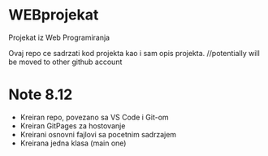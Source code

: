 # WEBprojekat
Projekat iz Web Programiranja

Ovaj repo ce sadrzati kod projekta kao i sam opis projekta.
//potentially will be moved to other github account

# Note 8.12
- Kreiran repo, povezano sa VS Code i Git-om
- Kreiran GitPages za hostovanje
- Kreirani osnovni fajlovi sa pocetnim sadrzajem
- Kreirana jedna klasa (main one)